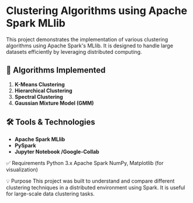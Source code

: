 # Clustering Algorithms using Apache Spark MLlib

This project demonstrates the implementation of various clustering algorithms using Apache Spark's MLlib. It is designed to handle large datasets efficiently by leveraging distributed computing.

## 📌 Algorithms Implemented

1. **K-Means Clustering**
2. **Hierarchical Clustering**
3. **Spectral Clustering**
4. **Gaussian Mixture Model (GMM)**

## 🛠️ Tools & Technologies

- **Apache Spark MLlib**
- **PySpark**
- **Jupyter Notebook /Google-Collab**
  
✅ Requirements
Python 3.x 
Apache Spark
NumPy, Matplotlib (for visualization)

💡 Purpose
This project was built to understand and compare different clustering techniques in a distributed environment using Spark. It is useful for large-scale data clustering tasks.
